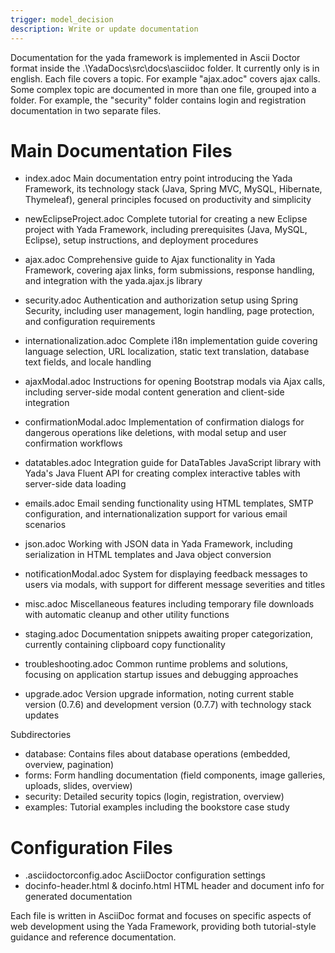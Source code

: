 ```yaml
---
trigger: model_decision
description: Write or update documentation
---
```


Documentation for the yada framework is implemented in Ascii Doctor format inside the .\YadaDocs\src\docs\asciidoc folder.
It currently only is in english.
Each file covers a topic. For example "ajax.adoc" covers ajax calls.
Some complex topic are documented in more than one file, grouped into a folder. For example, the "security" folder contains login and registration documentation in two separate files.


# Main Documentation Files
- index.adoc
Main documentation entry point introducing the Yada Framework, its technology stack (Java, Spring MVC, MySQL, Hibernate, Thymeleaf), general principles focused on productivity and simplicity

- newEclipseProject.adoc
Complete tutorial for creating a new Eclipse project with Yada Framework, including prerequisites (Java, MySQL, Eclipse), setup instructions, and deployment procedures

- ajax.adoc
Comprehensive guide to Ajax functionality in Yada Framework, covering ajax links, form submissions, response handling, and integration with the yada.ajax.js library

- security.adoc
Authentication and authorization setup using Spring Security, including user management, login handling, page protection, and configuration requirements

- internationalization.adoc
Complete i18n implementation guide covering language selection, URL localization, static text translation, database text fields, and locale handling

- ajaxModal.adoc
Instructions for opening Bootstrap modals via Ajax calls, including server-side modal content generation and client-side integration

- confirmationModal.adoc
Implementation of confirmation dialogs for dangerous operations like deletions, with modal setup and user confirmation workflows

- datatables.adoc
Integration guide for DataTables JavaScript library with Yada's Java Fluent API for creating complex interactive tables with server-side data loading

- emails.adoc
Email sending functionality using HTML templates, SMTP configuration, and internationalization support for various email scenarios

- json.adoc
Working with JSON data in Yada Framework, including serialization in HTML templates and Java object conversion

- notificationModal.adoc
System for displaying feedback messages to users via modals, with support for different message severities and titles

- misc.adoc
Miscellaneous features including temporary file downloads with automatic cleanup and other utility functions

- staging.adoc
Documentation snippets awaiting proper categorization, currently containing clipboard copy functionality

- troubleshooting.adoc
Common runtime problems and solutions, focusing on application startup issues and debugging approaches

- upgrade.adoc
Version upgrade information, noting current stable version (0.7.6) and development version (0.7.7) with technology stack updates

Subdirectories

- database: Contains files about database operations (embedded, overview, pagination)
- forms: Form handling documentation (field components, image galleries, uploads, slides, overview)
- security: Detailed security topics (login, registration, overview)
- examples: Tutorial examples including the bookstore case study

# Configuration Files
- .asciidoctorconfig.adoc
AsciiDoctor configuration settings
- docinfo-header.html & docinfo.html
HTML header and document info for generated documentation

Each file is written in AsciiDoc format and focuses on specific aspects of web development using the Yada Framework, providing both tutorial-style guidance and reference documentation.

